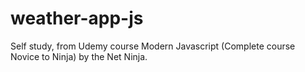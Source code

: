 # weather-app-js
Self study, from Udemy course Modern Javascript (Complete course Novice to Ninja) by the Net Ninja.
